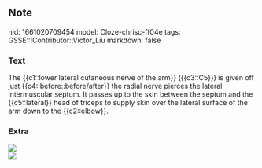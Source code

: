 ## Note
nid: 1661020709454
model: Cloze-chrisc-ff04e
tags: GSSE::!Contributor::Victor_Liu
markdown: false

### Text
The {{c1::lower lateral cutaneous nerve of the arm}} ({{c3::C5}}) is given off just {{c4::before::before/after}} the radial nerve pierces the lateral intermuscular septum. It passes up to the skin between the septum and the {{c5::lateral}} head of triceps to supply skin over the lateral surface of the arm down to the {{c2::elbow}}.

### Extra
<div><img src=
"paste-b2f647949a720c6c9a4ed4ab643de49622200c38.jpg"></div><img src="paste-04b41945e3e04827badf4b4e5f4ba0f2cd906069.jpg">
